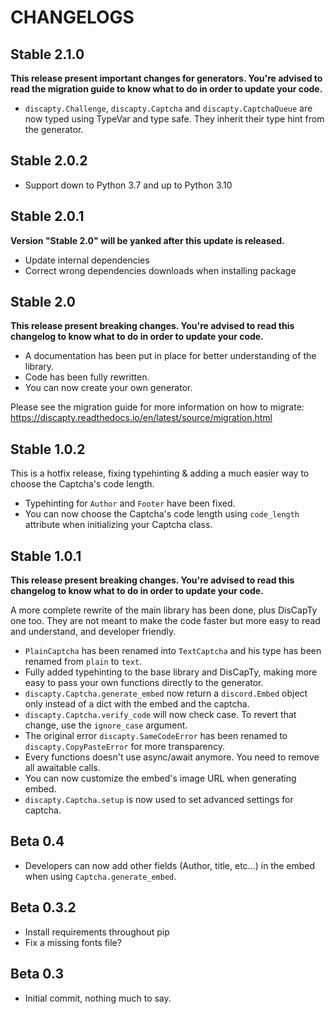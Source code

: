 # CHANGELOGS

## Stable 2.1.0

**This release present important changes for generators. You're advised to read the migration guide to know what to do in order to update your code.**

* `discapty.Challenge`, `discapty.Captcha` and `discapty.CaptchaQueue` are now typed using TypeVar and type safe. They inherit their type hint from the generator.

## Stable 2.0.2

* Support down to Python 3.7 and up to Python 3.10

## Stable 2.0.1

**Version "Stable 2.0" will be yanked after this update is released.**

* Update internal dependencies
* Correct wrong dependencies downloads when installing package

## Stable 2.0

**This release present breaking changes. You're advised to read this changelog to know what to do in order to update
your code.**

* A documentation has been put in place for better understanding of the library.
* Code has been fully rewritten.
* You can now create your own generator.

Please see the migration guide for more information on how to migrate: <https://discapty.readthedocs.io/en/latest/source/migration.html>

## Stable 1.0.2

This is a hotfix release, fixing typehinting & adding a much easier way to choose the Captcha's code length.

* Typehinting for ``Author`` and ``Footer`` have been fixed.
* You can now choose the Captcha's code length using ``code_length`` attribute when initializing your Captcha class.

## Stable 1.0.1

**This release present breaking changes. You're advised to read this changelog to know what to do in order to update
your code.**

A more complete rewrite of the main library has been done, plus DisCapTy one too.
They are not meant to make the code faster but more easy to read and understand, and developer friendly.

* ``PlainCaptcha`` has been renamed into ``TextCaptcha`` and his type has been renamed from ``plain`` to ``text``.
* Fully added typehinting to the base library and DisCapTy, making more easy to pass your own functions directly to the generator.
* ``discapty.Captcha.generate_embed`` now return a ``discord.Embed`` object only instead of a dict with the embed and the captcha.
* ``discapty.Captcha.verify_code`` will now check case. To revert that change, use the ``ignore_case`` argument.
* The original error ``discapty.SameCodeError`` has been renamed to ``discapty.CopyPasteError`` for more transparency.
* Every functions doesn't use async/await anymore. You need to remove all awaitable calls.
* You can now customize the embed's image URL when generating embed.
* ``discapty.Captcha.setup`` is now used to set advanced settings for captcha.

## Beta 0.4

* Developers can now add other fields (Author, title, etc...) in the embed when using ``Captcha.generate_embed``.

## Beta 0.3.2

* Install requirements throughout pip
* Fix a missing fonts file?

## Beta 0.3

* Initial commit, nothing much to say.
